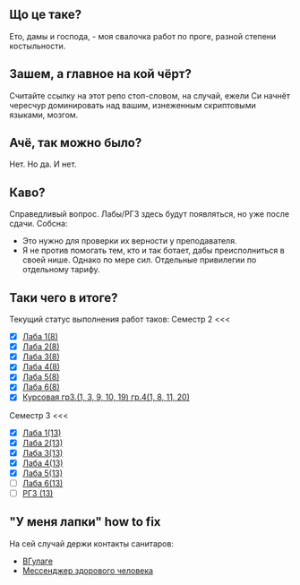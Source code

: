 ## Що це таке?
Ето, дамы и господа, - моя свалочка работ по проге, разной степени костыльности.

## Зашем, а главное на кой чёрт?
Считайте ссылку на этот репо стоп-словом, на случай, ежели Си начнёт чересчур доминировать над вашим, изнеженным скриптовыми языками, мозгом.

## Ачё, так можно было?
Нет. Но да. И нет.

## Каво?
Справедливый вопрос. Лабы/РГЗ здесь будут появляться, но уже после сдачи.
Собсна:
 * Это нужно для проверки их верности у преподавателя.
 * Я не против помогать тем, кто и так ботает, дабы преисполниться в своей нише. Однако по мере сил. Отдельные привилегии по отдельному тарифу.

 ## Таки чего в итоге?
 Текущий статус выполнения работ таков:
 Семестр 2
 <<<
  - [x] [Лаба 1(8)](https://github.com/Linadil/NSTU_Programming/tree/master/semester2/lab1_8)
  - [x] [Лаба 2(8)](https://github.com/Linadil/NSTU_Programming/tree/master/semester2/lab2_8)
  - [x] [Лаба 3(8)](https://github.com/Linadil/NSTU_Programming/tree/master/semester2/lab3_8)
  - [x] [Лаба 4(8)](https://github.com/Linadil/NSTU_Programming/tree/master/semester2/lab4_8)
  - [x] [Лаба 5(8)](https://github.com/Linadil/NSTU_Programming/tree/master/semester2/lab5_8)
  - [x] [Лаба 6(8)](https://github.com/Linadil/NSTU_Programming/tree/master/semester2/lab6_8)
  - [x] [Курсовая гр3.(1, 3, 9, 10, 19) гр.4(1, 8, 11, 20)](https://github.com/Linadil/NSTU_Programming/tree/master/semester2/Kursovaya)
>>>
Семестр 3
<<<
  - [x] [Лаба 1(13)](https://github.com/Linadil/NSTU_Programming/tree/master/semester3/lab1_13)
  - [x] [Лаба 2(13)](https://github.com/Linadil/NSTU_Programming/tree/master/semester3/lab2_13)
  - [x] [Лаба 3(13)](https://github.com/Linadil/NSTU_Programming/tree/master/semester3/lab3_13)
  - [x] [Лаба 4(13)](https://github.com/Linadil/NSTU_Programming/tree/master/semester3/lab4_13)
  - [x] [Лаба 5(13)](https://github.com/Linadil/NSTU_Programming/tree/master/semester3/lab5_13)
  - [ ] [Лаба 6(13)](https://github.com/Linadil/NSTU_Programming/tree/master/semester3/lab6_13)
  - [ ] [РГЗ (13)](https://github.com/Linadil/NSTU_Programming/tree/master/RGZ)
>>>

## "У меня лапки" how to fix
На сей случай держи контакты санитаров:
 * [ВГулаге](https://vk.com/cpp_is_power)
 * [Мессенджер здорового человека](https://t.me/boolka_breada)